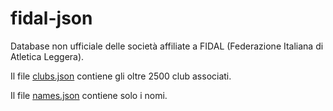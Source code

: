 # fidal-json

Database non ufficiale delle società affiliate a FIDAL (Federazione Italiana di Atletica Leggera).

Il file [clubs.json](data/clubs.json) contiene gli oltre 2500 club associati.

Il file [names.json](data/names.json) contiene solo i nomi.
